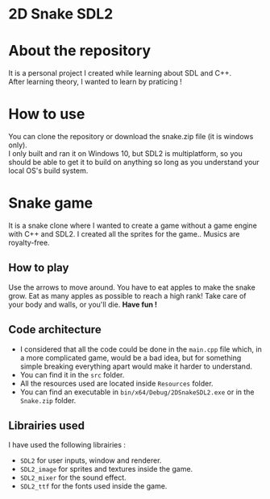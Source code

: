 # 2D Snake SDL2

# About the repository
It is a personal project I created while learning about SDL and C++.<br>
After learning theory, I wanted to learn by praticing ! <br>


# How to use 
You can clone the repository or download the snake.zip file (it is windows only). <br>
I only built and ran it on Windows 10, but SDL2 is multiplatform, so you should be able to get it to build on anything so long as you understand your local OS's build system.

# Snake game
It is a snake clone where I wanted to create a game without a game engine with C++ and SDL2.
I created all the sprites for the game.. Musics are royalty-free.

## How to play 
Use the arrows to move around. You have to eat apples to make the snake grow. Eat as many apples as possible to reach a high rank!
Take care of your body and walls, or you'll die.
**Have fun !** <br>

## Code architecture
- I considered that all the code could be done in the `main.cpp` file which, in a more complicated game, would be a bad idea, but for something simple breaking everything apart would make it harder to understand.
- You can find it in the `src` folder.
- All the resources used are located inside `Resources` folder.
- You can find an executable in `bin/x64/Debug/2DSnakeSDL2.exe` or in the `Snake.zip` folder.

## Librairies used
I have used the following librairies : 

 - `SDL2` for user inputs, window and renderer.
 - `SDL2_image` for sprites and textures inside the game.
 - `SDL2_mixer` for the sound effect.
 - `SDL2_ttf` for the fonts used inside the game.
